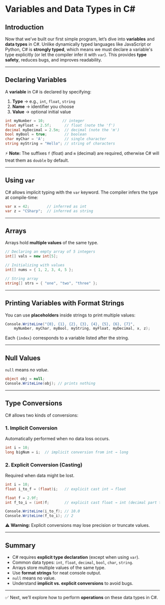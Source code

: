 # Variables and Data Types in C\#

## Introduction

Now that we’ve built our first simple program, let’s dive into **variables** and **data types** in C#. Unlike dynamically typed languages like JavaScript or Python, C# is **strongly typed**, which means we must declare a variable's type explicitly (or let the compiler infer it with `var`). This provides **type safety**, reduces bugs, and improves readability.

---

## Declaring Variables

A **variable** in C# is declared by specifying:

1. **Type** → e.g., `int`, `float`, `string`
2. **Name** → identifier you choose
3. **Value** → optional initial value

```csharp
int myNumber = 10;        // integer
float myFloat = 2.5f;      // float (note the 'f')
decimal myDecimal = 2.5m;  // decimal (note the 'm')
bool myBool = true;        // boolean
char myChar = 'A';         // single character
string myString = "Hello"; // string of characters
```

⚡ **Note:** The suffixes `f` (float) and `m` (decimal) are required, otherwise C# will treat them as `double` by default.

---

## Using `var`

C# allows implicit typing with the `var` keyword. The compiler infers the type at compile-time:

```csharp
var x = 42;        // inferred as int
var z = "CSharp";  // inferred as string
```

---

## Arrays

Arrays hold **multiple values** of the same type.

```csharp
// Declaring an empty array of 5 integers
int[] vals = new int[5];

// Initializing with values
int[] nums = { 1, 2, 3, 4, 5 };

// String array
string[] strs = { "one", "two", "three" };
```

---

## Printing Variables with Format Strings

You can use **placeholders** inside strings to print multiple values:

```csharp
Console.WriteLine("{0}, {1}, {2}, {3}, {4}, {5}, {6}, {7}",
    myNumber, myChar, myBool, myString, myFloat, myDecimal, x, z);
```

Each `{index}` corresponds to a variable listed after the string.

---

## Null Values

`null` means *no value*.

```csharp
object obj = null;
Console.WriteLine(obj); // prints nothing
```

---

## Type Conversions

C# allows two kinds of conversions:

### 1. Implicit Conversion

Automatically performed when no data loss occurs.

```csharp
int i = 10;
long bigNum = i;  // implicit conversion from int → long
```

### 2. Explicit Conversion (Casting)

Required when data might be lost.

```csharp
int i = 10;
float i_to_f = (float)i;   // explicit cast int → float

float f = 2.9f;
int f_to_i = (int)f;       // explicit cast float → int (decimal part truncated)

Console.WriteLine(i_to_f); // 10.0
Console.WriteLine(f_to_i); // 2
```

⚠️ **Warning:** Explicit conversions may lose precision or truncate values.

---

## Summary

* C# requires **explicit type declaration** (except when using `var`).
* Common data types: `int`, `float`, `decimal`, `bool`, `char`, `string`.
* Arrays store multiple values of the same type.
* Use **format strings** for neat console output.
* `null` means no value.
* Understand **implicit vs. explicit conversions** to avoid bugs.

---

✅ Next, we’ll explore how to perform **operations** on these data types in C#.
